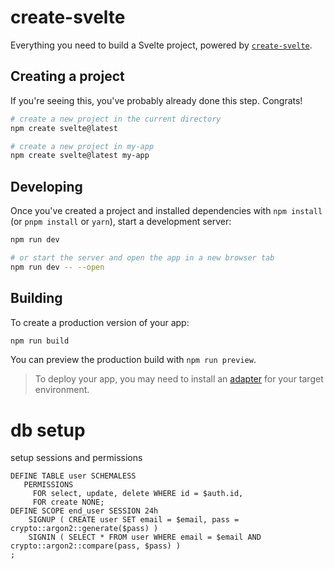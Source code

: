 # create-svelte

Everything you need to build a Svelte project, powered by [`create-svelte`](https://github.com/sveltejs/kit/tree/master/packages/create-svelte).

## Creating a project

If you're seeing this, you've probably already done this step. Congrats!

```bash
# create a new project in the current directory
npm create svelte@latest

# create a new project in my-app
npm create svelte@latest my-app
```

## Developing

Once you've created a project and installed dependencies with `npm install` (or `pnpm install` or `yarn`), start a development server:

```bash
npm run dev

# or start the server and open the app in a new browser tab
npm run dev -- --open
```

## Building

To create a production version of your app:

```bash
npm run build
```

You can preview the production build with `npm run preview`.

> To deploy your app, you may need to install an [adapter](https://kit.svelte.dev/docs/adapters) for your target environment.

# db setup

setup sessions and permissions
```
DEFINE TABLE user SCHEMALESS
   PERMISSIONS 
     FOR select, update, delete WHERE id = $auth.id, 
     FOR create NONE;
DEFINE SCOPE end_user SESSION 24h
    SIGNUP ( CREATE user SET email = $email, pass = crypto::argon2::generate($pass) )
    SIGNIN ( SELECT * FROM user WHERE email = $email AND crypto::argon2::compare(pass, $pass) )
;
```

